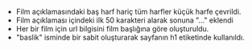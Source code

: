 - Film açıklamasındaki baş harf hariç tüm harfler küçük harfe çevrildi.
- Film açıklaması içindeki ilk 50 karakteri alarak sonuna "..." eklendi
- Her bir film için url bilgisini film başlığına göre oluşturuldu.    
- "baslik" isminde bir sabit oluşturarak sayfanın h1 etiketinde kullanıldı.
